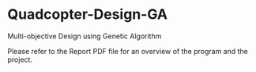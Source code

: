 # Quadcopter-Design-GA
Multi-objective Design using Genetic Algorithm

Please refer to the Report PDF file for an overview of the program and the project.
